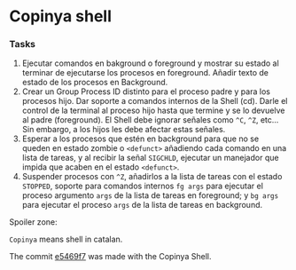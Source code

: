 
# Copinya shell

### Tasks
1. Ejecutar comandos en bakground o foreground y mostrar su estado al terminar de ejecutarse los procesos en foreground. Añadir texto de estado de los procesos en Background.
2. Crear un Group Process ID distinto para el proceso padre y para los procesos hijo. Dar soporte a comandos internos de la Shell (cd). Darle el control de la terminal al proceso hijo hasta que termine y se lo devuelve al padre (foreground). El Shell debe ignorar señales como `^C`, `^Z`, etc... Sin embargo, a los hijos les debe afectar estas señales. 
3. Esperar a los procesos que estén en background para que no se queden en estado zombie o `<defunct>` añadiendo cada comando en una lista de tareas, y al recibir la señal `SIGCHLD`, ejecutar un manejador que impida que acaben en el estado `<defunct>`.
4. Suspender procesos con `^Z`, añadirlos a la lista de tareas con el estado `STOPPED`, soporte para comandos internos `fg args` para ejecutar el proceso argumento `args` de la lista de tareas en foreground; y `bg args` para ejecutar el proceso `args` de la lista de tareas en background. 


Spoiler zone:

`Copinya` means shell in catalan.

The commit [e5469f7](https://github.com/Alkesst/Copinya/commit/4ca8d1c8745e82b5b22a6199df177100365c3434) was made with the Copinya Shell.
